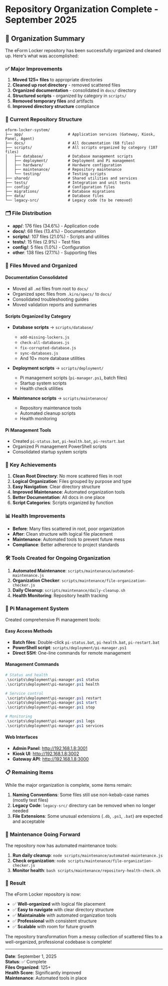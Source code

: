 # Repository Organization Complete - September 2025

## 🎉 Organization Summary

The eForm Locker repository has been successfully organized and cleaned up. Here's what was accomplished:

### ✅ **Major Improvements**

1. **Moved 125+ files** to appropriate directories
2. **Cleaned up root directory** - removed scattered files
3. **Organized documentation** - consolidated in `docs/` directory
4. **Structured scripts** - organized by category in `scripts/`
5. **Removed temporary files** and artifacts
6. **Improved directory structure** compliance

### 📁 **Current Repository Structure**

```
eform-locker-system/
├── app/                    # Application services (Gateway, Kiosk, Panel, Agent)
├── docs/                   # All documentation (68 files)
├── scripts/                # All scripts organized by category (107 files)
│   ├── database/           # Database management scripts
│   ├── deployment/         # Deployment and Pi management
│   ├── hardware/           # Hardware configuration
│   ├── maintenance/        # Repository maintenance
│   └── testing/            # Testing scripts
├── shared/                 # Shared utilities and services
├── tests/                  # Integration and unit tests
├── config/                 # Configuration files
├── migrations/             # Database migrations
├── data/                   # Database files
└── legacy-src/             # Legacy code (to be removed)
```

### 🗂️ **File Distribution**

- **app/**: 176 files (34.6%) - Application code
- **docs/**: 68 files (13.4%) - Documentation
- **scripts/**: 107 files (21.0%) - Scripts and utilities
- **tests/**: 15 files (2.9%) - Test files
- **config/**: 5 files (1.0%) - Configuration
- **other**: 138 files (27.1%) - Supporting files

### 🧹 **Files Moved and Organized**

#### **Documentation Consolidated**
- Moved all `.md` files from root to `docs/`
- Organized spec files from `.kiro/specs/` to `docs/`
- Consolidated troubleshooting guides
- Moved validation reports and summaries

#### **Scripts Organized by Category**
- **Database scripts** → `scripts/database/`
  - `add-missing-lockers.js`
  - `check-all-databases.js`
  - `fix-corrupted-database.js`
  - `sync-databases.js`
  - And 10+ more database utilities

- **Deployment scripts** → `scripts/deployment/`
  - Pi management scripts (`pi-manager.ps1`, batch files)
  - Startup system scripts
  - Health check utilities

- **Maintenance scripts** → `scripts/maintenance/`
  - Repository maintenance tools
  - Automated cleanup scripts
  - Health monitoring

#### **Pi Management Tools**
- Created `pi-status.bat`, `pi-health.bat`, `pi-restart.bat`
- Organized Pi management PowerShell scripts
- Consolidated startup system scripts

### 🎯 **Key Achievements**

1. **Clean Root Directory**: No more scattered files in root
2. **Logical Organization**: Files grouped by purpose and type
3. **Easy Navigation**: Clear directory structure
4. **Improved Maintenance**: Automated organization tools
5. **Better Documentation**: All docs in one place
6. **Script Categories**: Scripts organized by function

### 📊 **Health Improvements**

- **Before**: Many files scattered in root, poor organization
- **After**: Clean structure with logical file placement
- **Maintenance**: Automated tools to prevent future mess
- **Compliance**: Better adherence to project standards

### 🛠️ **Tools Created for Ongoing Organization**

1. **Automated Maintenance**: `scripts/maintenance/automated-maintenance.js`
2. **Organization Checker**: `scripts/maintenance/file-organization-checker.js`
3. **Daily Cleanup**: `scripts/maintenance/daily-cleanup.sh`
4. **Health Monitoring**: Repository health tracking

### 🚀 **Pi Management System**

Created comprehensive Pi management tools:

#### **Easy Access Methods**
- **Batch files**: Double-click `pi-status.bat`, `pi-health.bat`, `pi-restart.bat`
- **PowerShell script**: `scripts/deployment/pi-manager.ps1`
- **Direct SSH**: One-line commands for remote management

#### **Management Commands**
```powershell
# Status and health
.\scripts\deployment\pi-manager.ps1 status
.\scripts\deployment\pi-manager.ps1 health

# Service control
.\scripts\deployment\pi-manager.ps1 restart
.\scripts\deployment\pi-manager.ps1 start
.\scripts\deployment\pi-manager.ps1 stop

# Monitoring
.\scripts\deployment\pi-manager.ps1 logs
.\scripts\deployment\pi-manager.ps1 services
```

#### **Web Interfaces**
- **Admin Panel**: http://192.168.1.8:3001
- **Kiosk UI**: http://192.168.1.8:3002
- **Gateway API**: http://192.168.1.8:3000

### 📋 **Remaining Items**

While the major organization is complete, some items remain:

1. **Naming Conventions**: Some files still use non-kebab-case names (mostly test files)
2. **Legacy Code**: `legacy-src/` directory can be removed when no longer needed
3. **File Extensions**: Some unusual extensions (`.db`, `.ps1`, `.bat`) are expected and acceptable

### 🔄 **Maintenance Going Forward**

The repository now has automated maintenance tools:

1. **Run daily cleanup**: `node scripts/maintenance/automated-maintenance.js`
2. **Check organization**: `node scripts/maintenance/file-organization-checker.js`
3. **Monitor health**: `bash scripts/maintenance/repository-health-check.sh`

### 🎉 **Result**

The eForm Locker repository is now:
- ✅ **Well-organized** with logical file placement
- ✅ **Easy to navigate** with clear directory structure
- ✅ **Maintainable** with automated organization tools
- ✅ **Professional** with consistent structure
- ✅ **Scalable** with room for future growth

The repository transformation from a messy collection of scattered files to a well-organized, professional codebase is complete!

---

**Date**: September 1, 2025  
**Status**: ✅ Complete  
**Files Organized**: 125+  
**Health Score**: Significantly improved  
**Maintenance**: Automated tools in place